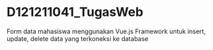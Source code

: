 # D121211041_TugasWeb

Form data mahasiswa menggunakan Vue.js Framework untuk insert, update, delete data yang terkoneksi ke database
